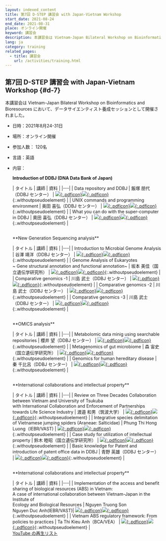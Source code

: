 ```yaml
---
layout: indexed_content
title: 第7回 D-STEP 講習会 with Japan-Vietnam Workshop
start_date: 2021-08-24
end_date: 2021-08-31
place: オンライン開催
keyword: 講習会
description: 本講習会は Vietnam-Japan Bilateral Workshop on Bioinformatics and Bioresources において、データサイエンティスト養成セッションとして開催されました。
lang: ja
category: training
related_pages:
  - title: 講習会
    url: /activities/training.html
---
```


## 第7回 D-STEP 講習会 with Japan-Vietnam Workshop {#d-7}

本講習会は Vietnam-Japan Bilateral Workshop on Bioinformatics and Bioresources において、データサイエンティスト養成セッションとして開催されました。

- 日時：2021年8月24-31日
- 場所：オンライン開催
- 参加人数： 120名
- 言語：英語
- 内容：

    **Introduction of DDBJ (DNA Data Bank of Japan)**

    | タイトル | 講師 | 資料 |
    |---|
    | Data repository and DDBJ | 飯塚 朋代（DDBJ センター） | [![](/assets/images/parts/youtube_icon.svg){:.pdficon}](https://youtu.be/AMrmjcX1KqE)[![](/assets/images/parts/pdf_icon.svg){:.pdficon}](https://drive.google.com/file/d/1DiqdUQTALVIlLz7oirPbcHG47qNRu6dP/view){:.withoutpseudoelement} |
    | UNIX commands and programming environment | 奥田 喜弘（DDBJ センター） | [![](/assets/images/parts/youtube_icon.svg){:.pdficon}](https://youtu.be/UUgeOksioww)[![](/assets/images/parts/pdf_icon.svg){:.pdficon}](https://drive.google.com/file/d/1o2ouqwAC8lt-69t_JNTYu9iys5Ma2wcq/view){:.withoutpseudoelement} |
    | What you can do with the super-computer in DDBJ | 奧田 喜弘（DDBJ センター） | [![](/assets/images/parts/youtube_icon.svg){:.pdficon}](https://youtu.be/p2vNgGdolLw)[![](/assets/images/parts/pdf_icon.svg){:.pdficon}](https://drive.google.com/file/d/1jXb1pr5PISSczYvq4KaGEwQTCihl_c9l/view){:.withoutpseudoelement} |

    <br>
    **New Generation Sequencing analysis**

    | タイトル | 講師 | 資料 |
    |---|
    | Introduction to Microbial Genome Analysis | 谷澤 靖洋（DDBJ センター） | [![](/assets/images/parts/youtube_icon.svg){:.pdficon}](https://youtu.be/oTgsOTA5ETE)[![](/assets/images/parts/pdf_icon.svg){:.pdficon}](https://drive.google.com/file/d/1SfGyFyc8VsFrCg3ZOgPUdCboJH5iaSn-/view){:.withoutpseudoelement} |
    | Genome Analysis of Eukaryotes <br>~ Gene structural annotation and functional annotation~ | 坂本 美佳（国立遺伝学研究所） | [![](/assets/images/parts/youtube_icon.svg){:.pdficon}](https://youtu.be/ibqc9ScVQ7o )[![](/assets/images/parts/pdf_icon.svg){:.pdficon}](https://niginnovation-my.sharepoint.com/:b:/g/personal/hkagoshi_niginnovation_onmicrosoft_com/EZbZvzWDVT1MibQWf8HNvSoBLB7olhB4VwjKQs_hfDRddw){:.withoutpseudoelement} |
    | Comparative genomics -1 | 川島 武士（DDBJ センター） | [![](/assets/images/parts/youtube_icon.svg){:.pdficon}](https://youtu.be/RsnFjU1M9dA)[![](/assets/images/parts/pdf_icon.svg){:.pdficon}](https://drive.google.com/file/d/1oHGJFL3jOcn0GMr4sLHvsU3yWQ-rXnim/view){:.withoutpseudoelement} |
    | Comparative genomics -2 | 川島 武士（DDBJ センター） | [![](/assets/images/parts/youtube_icon.svg){:.pdficon}](https://youtu.be/Nc0VKO0Tg_I)[![](/assets/images/parts/pdf_icon.svg){:.pdficon}](https://drive.google.com/file/d/1oHGJFL3jOcn0GMr4sLHvsU3yWQ-rXnim/view){:.withoutpseudoelement} |
    | Comparative genomics -3 | 川島 武士（DDBJ センター） | [![](/assets/images/parts/youtube_icon.svg){:.pdficon}](https://youtu.be/xHDvTiaqJYc)[![](/assets/images/parts/pdf_icon.svg){:.pdficon}](https://drive.google.com/file/d/1oHGJFL3jOcn0GMr4sLHvsU3yWQ-rXnim/view){:.withoutpseudoelement} |

    <br>
    **OMICS analysis**

    | タイトル | 講師 | 資料 |
    |---|
    | Metabolomic data minig using searchable repositories | 櫻井 望（DDBJ センター） | [![](/assets/images/parts/youtube_icon.svg){:.pdficon}](https://youtu.be/qOV_vhTYyJY)[![](/assets/images/parts/pdf_icon.svg){:.pdficon}](https://drive.google.com/file/d/1lLS3QPvrDxljJX60C1oWcvy2cZJ6Q5Df/view){:.withoutpseudoelement} |
    | Metagenomics of gut microbiome | 森 宙史（国立遺伝学研究所） | [![](/assets/images/parts/youtube_icon.svg){:.pdficon}](https://youtu.be/Hht3L5oO81E)[![](/assets/images/parts/pdf_icon.svg){:.pdficon}](https://drive.google.com/file/d/1SaYxAFhWuPjP4vMuW113Z3J8cchkKWiy/view){:.withoutpseudoelement} |
    | Genomics for human hereditary disease | 秦 千比呂（DDBJ センター） | [![](/assets/images/parts/youtube_icon.svg){:.pdficon}](https://youtu.be/ggLyxcXPpdQ)[![](/assets/images/parts/pdf_icon.svg){:.pdficon}](https://drive.google.com/file/d/1NPlF49ciTSIOvq5tr9jd_SFeW01kasqz/view){:.withoutpseudoelement} |

    <br>
    **International collaborations and intellectual property**

    | タイトル | 講師 | 資料 |
    |---|
    | Review on Three Decades Collaboration between Vietnam and University of Tsukuba <br>with International Collaboration and Enforcement of Partnerships towards Life Science Industry | 渡邉 和男（筑波大学） | [![](/assets/images/parts/youtube_icon.svg){:.pdficon}](https://youtu.be/jZcEM52w_HQ)[![](/assets/images/parts/pdf_icon.svg){:.pdficon}](https://niginnovation-my.sharepoint.com/:b:/g/personal/hkagoshi_niginnovation_onmicrosoft_com/EYuQwOYLe0hFrApUCJFxcdsBCZGdZxyuNfu8EkSWBKnKbA){:.withoutpseudoelement} |
    | Integrative species delimitation of Vietnamese jumping spiders (Araneae: Salticidae) | Phung Thi Hong Luong（IEBR/VAST) | [![](/assets/images/parts/youtube_icon.svg){:.pdficon}](https://youtu.be/qzzCNYxmYSY)[![](/assets/images/parts/pdf_icon.svg){:.pdficon}](https://niginnovation-my.sharepoint.com/:b:/g/personal/hkagoshi_niginnovation_onmicrosoft_com/EWpIBGM4OPdLu-GEpxWHWqkBL4U32C3xQFp_D2GsyKz3ZA){:.withoutpseudoelement} |
    | Case study for utilization of intellectual property | 鈴木 睦昭（国立遺伝学研究所） | [![](/assets/images/parts/youtube_icon.svg){:.pdficon}](https://youtu.be/z9aWrdi_8ZY)[![](/assets/images/parts/pdf_icon.svg){:.pdficon}](https://drive.google.com/drive/u/0/folders/1i5QBpGevVUR4rNnohwRsuaMM2qwH3Qwk){:.withoutpseudoelement} |
    | Basic knowledge for Patent and introduction of patent office data in DDBJ | 青野 英雄（DDBJ センター） | [![](/assets/images/parts/youtube_icon.svg){:.pdficon}](https://youtu.be/7A6YuY75pb4 )[![](/assets/images/parts/pdf_icon.svg){:.pdficon}](https://niginnovation-my.sharepoint.com/:b:/g/personal/hkagoshi_niginnovation_onmicrosoft_com/Ee5QPOq4Tg1Mq_PV23LEpWIB7rLmN-30Ge37VSuBIICYkg){:.withoutpseudoelement} |

    <br>
    **International collaborations and intellectual property**

    | タイトル | 講師 | 資料 |
    |---|
    | Implementation of the access and benefit sharing of biological resources (ABS) in Vietnam: <br>A case of international collaboration between Vietnam-Japan in the Institute of <br>Ecology and Biological Resources | Nguyen Truong Son<br> Nguyen Duc Anh(IEBR/VAST)| [![](/assets/images/parts/youtube_icon.svg){:.pdficon}](https://youtu.be/j3LQTpzut-Q)[![](/assets/images/parts/pdf_icon.svg){:.pdficon}](https://niginnovation-my.sharepoint.com/:b:/g/personal/hkagoshi_niginnovation_onmicrosoft_com/ERtWyo75dB1AkmZz_v93B9YBNYc-bWAROzR7N-Ezuprc_A){:.withoutpseudoelement} |
    | Vietnam ABS regulatory framework: From policies to practices | Ta Thi Kieu Anh（BCA/VEA） | [![](/assets/images/parts/youtube_icon.svg){:.pdficon}](https://youtu.be/OYXTQjrGVIA )[![](/assets/images/parts/pdf_icon.svg){:.pdficon}](https://niginnovation-my.sharepoint.com/:b:/g/personal/hkagoshi_niginnovation_onmicrosoft_com/EYc04Y-twk9PrJIM2_chsh0BhRSMp8_tjzAxo7m3RzX44A){:.withoutpseudoelement} |
    <br>
    [YouTube の再生リスト](https://www.youtube.com/playlist?list=PL_dbAF_dbOEraatqqQhxayY4TkTMMr_eG)
